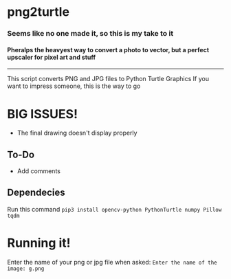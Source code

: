 # png2turtle

### Seems like no one made it, so this is my take to it

#### Pheralps the heavyest way to convert a photo to vector, but a perfect upscaler for pixel art and stuff

---

This script converts PNG and JPG files to Python Turtle Graphics
If you want to impress someone, this is the way to go

# BIG **ISSUES!**
* The final drawing doesn't display properly

## To-Do
* Add comments

## Dependecies
Run this command
    `pip3 install opencv-python PythonTurtle numpy Pillow tqdm `
    
# Running it!
Enter the name of your png or jpg file when asked:
`Enter the name of the image: g.png`
